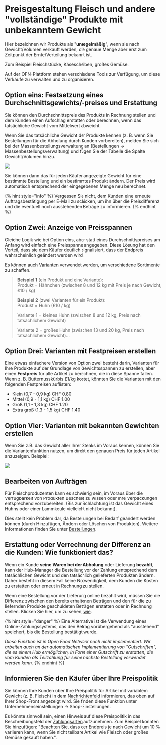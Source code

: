 # Preisgestaltung Fleisch und andere "vollständige" Produkte mit unbekanntem Gewicht

Hier bezeichnen wir Produkte als "**unregelmäßig**", wenn sie nach Gewicht/Volumen verkauft werden, die genaue Menge aber erst zum Zeitpunkt der Ernte/Verteilung bekannt ist.

Zum Beispiel Fleischstücke, Käsescheiben, großes Gemüse.

Auf der OFN-Plattform stehen verschiedene Tools zur Verfügung, um diese Verkäufe zu verwalten und zu organisieren.

## Option eins: Festsetzung eines Durchschnittsgewichts/-preises und Erstattung

Sie können den Durchschnittspreis des Produkts in Rechnung stellen und dem Kunden einen Aufschlag erstatten oder berechnen, wenn das tatsächliche Gewicht vom Mittelwert abweicht.

Wenn Sie das tatsächliche Gewicht der Produkte kennen (z. B. wenn Sie Bestellungen für die Abholung durch Kunden vorbereiten), melden Sie sich bei der Massenbestellungsverwaltung an (Bestellungen -> Massenbestellungsverwaltung) und fügen Sie der Tabelle die Spalte Gewicht/Volumen hinzu.

![](../../.gitbook/assets/bom1.jpg)

Sie können dann das für jeden Käufer angezeigte Gewicht für eine bestimmte Bestellung und ein bestimmtes Produkt ändern. Der Preis wird automatisch entsprechend der eingegebenen Menge neu berechnet.

{% hint style="info" %}
Vergessen Sie nicht, dem Kunden eine erneute Auftragsbestätigung per E-Mail zu schicken, um ihn über die Preisdifferenz und die eventuell noch ausstehenden Beträge zu informieren.
{% endhint %}

## Option Zwei: Anzeige von Preisspannen&#x20;

Gleiche Logik wie bei Option eins, aber statt eines Durchschnittspreises am Anfang wird einfach eine Preisspanne angegeben. Diese Lösung hat den Vorteil, dass sie dem Käufer deutlich signalisiert, dass der Endpreis wahrscheinlich geändert werden wird.&#x20;

Es können auch [Varianten](product-variants.md) verwendet werden, um verschiedene Sortimente zu schaffen.

> **Beispiel 1** (ein Produkt und eine Variante):\
> Produkt = Hähnchen (zwischen 8 und 12 kg mit Preis je nach Gewicht, £10 / kg)
>
> **Beispiel 2** (zwei Varianten für ein Produkt):\
> Produkt = Huhn (£10 / kg)
>
> Variante 1 = kleines Huhn (zwischen 8 und 12 kg, Preis nach tatsächlichem Gewicht)&#x20;
>
> Variante 2 = großes Huhn (zwischen 13 und 20 kg, Preis nach tatsächlichem Gewicht)...

## Option Drei: Varianten mit Festpreisen erstellen&#x20;

Eine etwas einfachere Version von Option zwei besteht darin, Varianten für Ihre Produkte auf der Grundlage von Gewichtsspannen zu erstellen, aber einen **Festpreis** für alle Artikel zu berechnen, die in diese Spanne fallen.\
Wenn z. B. Butternusskürbis £1/kg kostet, könnten Sie die Varianten mit den folgenden Festpreisen auflisten:

* Klein (0,7 - 0,9 kg) CHF 0.80
* Mittel (0,9 - 1,1 kg) CHF 1.00
* Groß (1,1 - 1,3 kg) CHF 1.20
* Extra groß (1,3 - 1,5 kg) CHF 1.40

## Option Vier: Varianten mit bekannten Gewichten erstellen

Wenn Sie z.B. das Gewicht aller Ihrer Steaks im Voraus kennen, können Sie die Variantenfunktion nutzen, um direkt den genauen Preis für jeden Artikel anzuzeigen. Beispiel:

![](../../.gitbook/assets/bom2.jpg)

## Bearbeiten von Aufträgen&#x20;

Für Fleischproduzenten kann es schwierig sein, im Voraus über die Verfügbarkeit von Produkten Bescheid zu wissen oder ihre Verpackungen entsprechend vorzubereiten. (Bis zur Schlachtung ist das Gewicht eines Huhns oder einer Lammkeule vielleicht nicht bekannt).

Dies stellt kein Problem dar, da Bestellungen bei Bedarf geändert werden können (durch Hinzufügen, Ändern oder Löschen von Produkten). Weitere Informationen finden Sie unter [Bestellungen](../orders/).

## Erstattung oder Verrechnung der Differenz an die Kunden: Wie funktioniert das?&#x20;

Wenn ein Kunde **seine Waren bei der Abholung** oder Lieferung **bezahlt**, kann der Hub-Manager die Bestellung vor der Zahlung entsprechend dem tatsächlichen Gewicht und den tatsächlich gelieferten Produkten ändern. Daher besteht in diesem Fall keine Notwendigkeit, dem Kunden die Kosten zu erstatten oder erneut in Rechnung zu stellen.

Wenn eine Bestellung vor der Lieferung online bezahlt wird, müssen Sie die Differenz zwischen den bereits erhaltenen Beträgen und den für die zu liefernden Produkte geschuldeten Beträgen erstatten oder in Rechnung stellen. Klicken Sie hier, um zu sehen, [wie](../orders/refunds-and-adjusting-payments.md).

{% hint style="danger" %}
Eine Alternative ist die Verwendung eines Online-Zahlungssystems, das den Betrag vorübergehend als "ausstehend" speichert, bis die Bestellung bestätigt wurde.

_Diese Funktion ist in Open Food Network noch nicht implementiert. Wir arbeiten auch an der automatischen Implementierung von "Gutschriften", die es einem Hub ermöglichen, in Form einer Gutschrift zu erstatten, die vom Kunden als Teilzahlung für seine nächste Bestellung verwendet werden kann._
{% endhint %}

## Informieren Sie den Käufer über Ihre Preispolitik&#x20;

Sie können Ihre Kunden über Ihre Preispolitik für Artikel mit variablem Gewicht (z. B. Fleisch) in dem [Nachrichtenfeld](../enterprise-profile/enterprise-settings.md#shop-einstellungen) informieren, das oben auf Ihrer Shop-Front angezeigt wird. Sie finden diese Funktion unter Unternehmenseinstellungen -> Shop-Einstellungen.

Es könnte sinnvoll sein, einen Hinweis auf diese Preispolitik in das Beschreibungsfeld der [Zahlungsarten](../shopfront/payment-methods.md) aufzunehmen. Zum Beispiel könnten Sie hinzufügen: "Beachten Sie, dass der Endpreis je nach Gewicht um 10 % variieren kann, wenn Sie nicht teilbare Artikel wie Fleisch oder großes Gemüse gekauft haben.".
